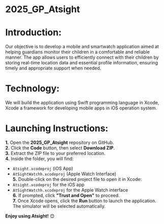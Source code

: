 # 2025_GP_Atsight
# Introduction:

Our objective is to develop a mobile and smartwatch application aimed at helping guardians monitor their children in a comfortable and reliable manner. The app allows users to efficiently connect with their children by storing real-time location data and essential profile information, ensuring timely and appropriate support when needed.

# Technology:
We will build the application using Swift programming language in Xcode, Xcode a framework for developing mobile apps in iOS operation system.

# Launching Instructions:

**1.** Open the **2025_GP_Atsight** repository on GitHub.  
**2.** Click the **Code** button, then select **Download ZIP**.  
**3.** Extract the ZIP file to your preferred location.  
**4.** Inside the folder, you will find:
   - `Atsight.xcodeproj` (iOS App)
   - `AtSightWatchh.xcodeproj` (Apple Watch Interface)  
**5.** Double-click on the desired project file to open it in Xcode:  
   - `Atsight.xcodeproj` for the iOS app  
   - `AtSightWatchh.xcodeproj` for the Apple Watch interface  
**6.** If prompted, click **"Trust and Open"** to proceed.  
**7.** Once Xcode opens, click the **Run** button to launch the application. The simulator will be selected automatically.
     
**Enjoy using Atsight!** 😊
